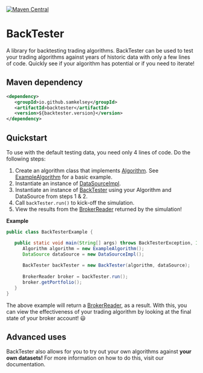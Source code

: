 [![Maven Central](https://img.shields.io/maven-central/v/io.github.samkelsey/backtester.svg?label=Maven%20Central)](https://search.maven.org/search?q=g:%22io.github.samkelsey%22%20AND%20a:%22backtester%22)
# BackTester

A library for backtesting trading algorithms. 
BackTester can be used to test your trading
algorithms against years of historic data with
only a few lines of code. Quickly see if your
algorithm has potential or if you need to
iterate!

## Maven dependency

```xml
<dependency>
   <groupId>io.github.samkelsey</groupId>
   <artifactId>backtester</artifactId>
   <version>${backtester.version}</version>
</dependency>
```

## Quickstart

To use with the default testing data, you need
only 4 lines of code. Do the following steps:

1. Create an algorithm class that implements 
   [Algorithm](/src/main/java/io/github/samkelsey/backtester/algorithm/Algorithm.java).
   See [ExampleAlgorithm](/src/main/java/io/github/samkelsey/backtester/algorithm/ExampleAlgorithm.java)
   for a basic example.
2. Instantiate an instance of [DataSourceImpl](/src/main/java/io/github/samkelsey/backtester/datasource/DataSourceImpl.java).
3. Instantiate an instance of [BackTester](/src/main/java/io/github/samkelsey/backtester/BackTester.java)
   using your Algorithm and DataSource from steps 1 & 2.
4. Call `backTester.run()` to kick-off the simulation.
5. View the results from the [BrokerReader](/src/main/java/io/github/samkelsey/backtester/broker/BrokerReader.java)
   returned by the simulation!

**Example**

```java
public class BackTesterExample {

   public static void main(String[] args) throws BackTesterException, IOException {
      Algorithm algorithm = new ExampleAlgorithm();
      DataSource dataSource = new DataSourceImpl();
     
      BackTester backTester = new BackTester(algorithm, dataSource);
     
      BrokerReader broker = backTester.run();
      broker.getPortfolio();
   }
}
```

The above example will return a [BrokerReader](/src/main/java/io/github/samkelsey/backtester/broker/BrokerReader.java),
as a result. With this, you can view the effectiveness of your
trading algorithm by looking at the final state
of your broker account! :smiley:

## Advanced uses

BackTester also allows for you to try out your
own algorithms against **your own datasets!** For
more information on how to do this, visit our
documentation.



